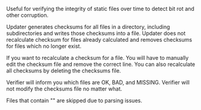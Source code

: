 Useful for verifying the integrity of static files over time to detect bit rot and other corruption.

Updater generates checksums for all files in a directory, including subdirectories and writes those checksums into a file. Updater does not recalculate checksum for files already calculated and removes checksums for files which no longer exist.

If you want to recalculate a checksum for a file. You will have to manually edit the checksum file and remove the correct line. You can also recalculate all checksums by deleting the checksums file.

Verifier will inform you which files are OK, BAD, and MISSING. Verifier will not modify the checksums file no matter what.

Files that contain "\" are skipped due to parsing issues.
